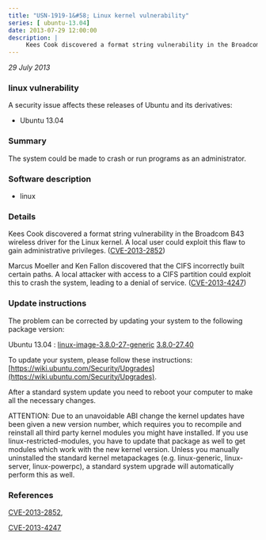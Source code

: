 ```yaml
---
title: "USN-1919-1&#58; Linux kernel vulnerability"
series: [ ubuntu-13.04]
date: 2013-07-29 12:00:00
description: |
     Kees Cook discovered a format string vulnerability in the Broadcom B43 wireless driver for the Linux kernel. A local user could exploit this flaw to gain administrative privileges. ([CVE-2013-2852](http://people.ubuntu.com/~ubuntu-security/cve/CVE-2013-2852))
--- 
```

 
 

*29 July 2013*

### linux vulnerability

A security issue affects these releases of Ubuntu and its derivatives:

* Ubuntu 13.04

### Summary

The system could be made to crash or run programs as an administrator. 

### Software description

* linux 

### Details

 Kees Cook discovered a format string vulnerability in the Broadcom B43 wireless driver for the Linux kernel. A local user could exploit this flaw to gain administrative privileges. ([CVE-2013-2852](http://people.ubuntu.com/~ubuntu-security/cve/CVE-2013-2852))

Marcus Moeller and Ken Fallon discovered that the CIFS incorrectly built certain paths. A local attacker with access to a CIFS partition could exploit this to crash the system, leading to a denial of service. ([CVE-2013-4247](http://people.ubuntu.com/~ubuntu-security/cve/CVE-2013-4247)) 

### Update instructions

The problem can be corrected by updating your system to the following package version:

Ubuntu 13.04
 : [linux-image-3.8.0-27-generic](https://launchpad.net/ubuntu/+source/linux) <span> [3.8.0-27.40](https://launchpad.net/ubuntu/+source/linux/3.8.0-27.40) </span> 

To update your system, please follow these instructions: [https://wiki.ubuntu.com/Security/Upgrades](https://wiki.ubuntu.com/Security/Upgrades).

After a standard system update you need to reboot your computer to make all the necessary changes.

ATTENTION: Due to an unavoidable ABI change the kernel updates have been given a new version number, which requires you to recompile and reinstall all third party kernel modules you might have installed. If you use linux-restricted-modules, you have to update that package as well to get modules which work with the new kernel version. Unless you manually uninstalled the standard kernel metapackages (e.g. linux-generic, linux-server, linux-powerpc), a standard system upgrade will automatically perform this as well. 

### References

 
 [CVE-2013-2852](http://people.ubuntu.com/~ubuntu-security/cve/CVE-2013-2852), 

 [CVE-2013-4247](http://people.ubuntu.com/~ubuntu-security/cve/CVE-2013-4247)
 

